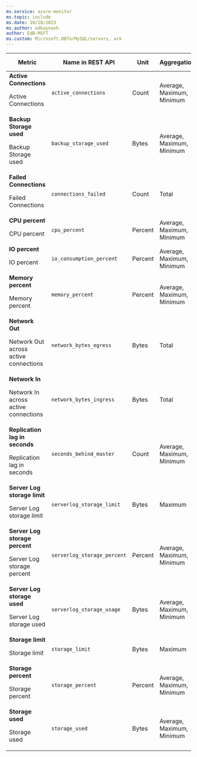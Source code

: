 ```yaml
---
ms.service: azure-monitor
ms.topic: include
ms.date: 10/18/2023
ms.author: edbaynash
author: EdB-MSFT
ms.custom: Microsoft.DBforMySQL/servers, arm
---
```

<!--
NOTE:  This content is automatically generated using API calls to Azure. 
Any edits made on these files will be overwritten in the next run of the script. 
There is no benefit in editing these files directly.  
-->
  
  
|Metric|Name in REST API|Unit|Aggregation|Dimensions|Time Grains|DS Export|
|---|---|---|---|---|---|---|
|**Active Connections**<p><p>Active Connections |`active_connections` |Count |Average, Maximum, Minimum |\<none\>|PT1M |Yes|
|**Backup Storage used**<p><p>Backup Storage used |`backup_storage_used` |Bytes |Average, Maximum, Minimum |\<none\>|PT15M, PT30M, PT1H, PT6H, PT12H, P1D |Yes|
|**Failed Connections**<p><p>Failed Connections |`connections_failed` |Count |Total |\<none\>|PT1M |Yes|
|**CPU percent**<p><p>CPU percent |`cpu_percent` |Percent |Average, Maximum, Minimum |\<none\>|PT1M |Yes|
|**IO percent**<p><p>IO percent |`io_consumption_percent` |Percent |Average, Maximum, Minimum |\<none\>|PT1M |Yes|
|**Memory percent**<p><p>Memory percent |`memory_percent` |Percent |Average, Maximum, Minimum |\<none\>|PT1M |Yes|
|**Network Out**<p><p>Network Out across active connections |`network_bytes_egress` |Bytes |Total |\<none\>|PT1M |Yes|
|**Network In**<p><p>Network In across active connections |`network_bytes_ingress` |Bytes |Total |\<none\>|PT1M |Yes|
|**Replication lag in seconds**<p><p>Replication lag in seconds |`seconds_behind_master` |Count |Average, Maximum, Minimum |\<none\>|PT1M |Yes|
|**Server Log storage limit**<p><p>Server Log storage limit |`serverlog_storage_limit` |Bytes |Maximum |\<none\>|PT1M |Yes|
|**Server Log storage percent**<p><p>Server Log storage percent |`serverlog_storage_percent` |Percent |Average, Maximum, Minimum |\<none\>|PT1M |Yes|
|**Server Log storage used**<p><p>Server Log storage used |`serverlog_storage_usage` |Bytes |Average, Maximum, Minimum |\<none\>|PT1M |Yes|
|**Storage limit**<p><p>Storage limit |`storage_limit` |Bytes |Maximum |\<none\>|PT1M |Yes|
|**Storage percent**<p><p>Storage percent |`storage_percent` |Percent |Average, Maximum, Minimum |\<none\>|PT1M |Yes|
|**Storage used**<p><p>Storage used |`storage_used` |Bytes |Average, Maximum, Minimum |\<none\>|PT1M |Yes|